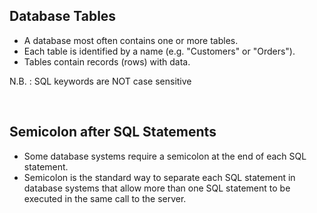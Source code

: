 ## Database Tables

* A database most often contains one or more tables. 
* Each table is identified by a name (e.g. "Customers" or "Orders"). 
* Tables contain records (rows) with data.


N.B. : SQL keywords are NOT case sensitive

&nbsp;

## Semicolon after SQL Statements

* Some database systems require a semicolon at the end of each SQL statement.
* Semicolon is the standard way to separate each SQL statement in database systems that allow more than one SQL statement to be executed in the same call to the server.

&nbsp;
